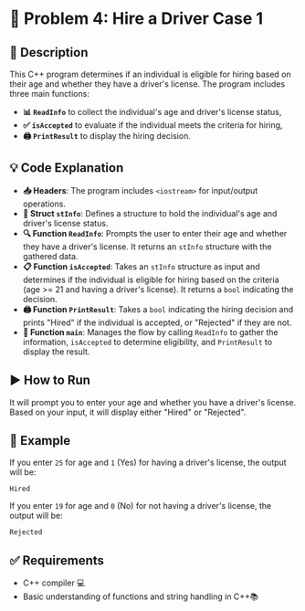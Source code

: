 # 📝 Problem 4: Hire a Driver Case 1

## 📜 Description
This C++ program determines if an individual is eligible for hiring based on their age and whether they have a driver's license. The program includes three main functions:
- **📊 `ReadInfo`** to collect the individual's age and driver's license status,
- **✅ `isAccepted`** to evaluate if the individual meets the criteria for hiring,
- **🖨️ `PrintResult`** to display the hiring decision.

## 💡 Code Explanation

- **📥 Headers**: The program includes `<iostream>` for input/output operations.
- **📑 Struct `stInfo`**: Defines a structure to hold the individual's age and driver's license status.
- **🔍 Function `ReadInfo`**: Prompts the user to enter their age and whether they have a driver's license. It returns an `stInfo` structure with the gathered data.
- **📋 Function `isAccepted`**: Takes an `stInfo` structure as input and determines if the individual is eligible for hiring based on the criteria (age >= 21 and having a driver's license). It returns a `bool` indicating the decision.
- **🖨️ Function `PrintResult`**: Takes a `bool` indicating the hiring decision and prints "Hired" if the individual is accepted, or "Rejected" if they are not.
- **🔄 Function `main`**: Manages the flow by calling `ReadInfo` to gather the information, `isAccepted` to determine eligibility, and `PrintResult` to display the result.

## ▶️ How to Run



It will prompt you to enter your age and whether you have a driver's license. Based on your input, it will display either "Hired" or "Rejected".

## 💬 Example
If you enter `25` for age and `1` (Yes) for having a driver's license, the output will be:
```
Hired
```
If you enter `19` for age and `0` (No) for not having a driver's license, the output will be:
```
Rejected
```
## ✅ Requirements
- C++ compiler 💻
- Basic understanding of functions and string handling in C++📚
